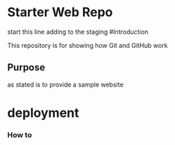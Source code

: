 # Starter Web Repo
start this line
adding to the staging
#Introduction

This repository is for showing how Git and GitHub work


## Purpose
as stated is to provide a 
sample website
# deployment
### How to 
